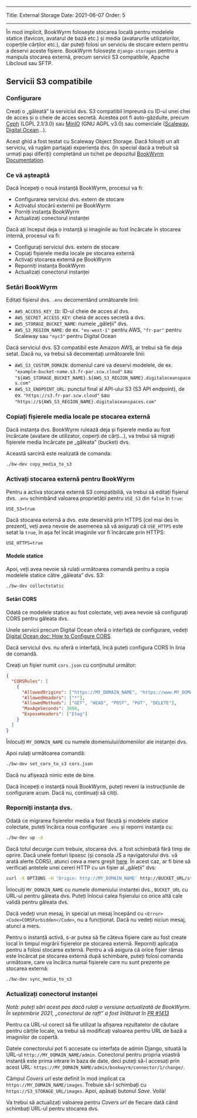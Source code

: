- - -
Title: External Storage Date: 2021-06-07 Order: 5
- - -

În mod implicit, BookWyrm folosește stocarea locală pentru modelele statice (favicon, avatarul de bază etc.) și media (avatarurile utilizatorilor, coperțile cărților etc.), dar puteți folosi un serviciu de stocare extern pentru a deservi aceste fișiere. BookWyrm folosește `django-storages` pentru a manipula stocarea externă, precum servicii S3 compatibile, Apache Libcloud sau SFTP.

## Servicii S3 compatibile

### Configurare

Creați o „găleată” la serviciul dvs. S3 compatibil împreună cu ID-ul unei chei de acces și o cheie de acces secretă. Acestea pot fi auto-găzduite, precum [Ceph](https://ceph.io/en/) (LGPL 2.1/3.0) sau [MinIO](https://min.io/) (GNU AGPL v3.0) sau comerciale ([Scaleway](https://www.scaleway.com/en/docs/object-storage-feature/), [Digital Ocean](https://www.digitalocean.com/community/tutorials/how-to-create-a-digitalocean-space-and-api-key)…).

Acest ghid a fost testat cu Scaleway Object Storage. Dacă folosiți un alt serviciu, vă rugăm partajați experiența dvs. (în special dacă a trebuit să urmați pași diferiți) completând un tichet pe depozitul [BookWyrm Documentation](https://github.com/bookwyrm-social/documentation).

### Ce vă așteaptă

Dacă începeți o nouă instanță BookWyrm, procesul va fi:

- Configurarea serviciul dvs. extern de stocare
- Activatul stocării externii pe BookWyrm
- Porniți instanța BookWyrm
- Actualizați conectorul instanței

Dacă ați început deja o instanță și imaginile au fost încărcate în stocarea internă, procesul va fi:

- Configurați serviciul dvs. extern de stocare
- Copiați fișierele media locale pe stocarea externă
- Activați stocarea externă pe BookWyrm
- Reporniți instanța BookWyrm
- Actualizați conectorul instanței

### Setări BookWyrm

Editați fișierul dvs. `.env` decomentând următoarele linii:

- `AWS_ACCESS_KEY_ID`: ID-ul cheie de acces al dvs.
- `AWS_SECRET_ACCESS_KEY`: cheia de acces secretă a dvs.
- `AWS_STORAGE_BUCKET_NAME`: numele „găleții” dvs.
- `AWS_S3_REGION_NAME`: de ex. `"eu-west-1"` pentru AWS, `"fr-par"` pentru Scaleway sau `"nyc3"` pentru Digital Ocean

Dacă serviciul dvs. S3 compatibil este Amazon AWS, ar trebui să fie deja setat. Dacă nu, va trebui să decomentați următoarele linii:

- `AWS_S3_CUSTOM_DOMAIN`: domeniul care va deservi modelele, de ex. `"example-bucket-name.s3.fr-par.scw.cloud"` sau `"${AWS_STORAGE_BUCKET_NAME}.${AWS_S3_REGION_NAME}.digitaloceanspaces.com"`
- `AWS_S3_ENDPOINT_URL`: punctul final al API-ului S3 (S3 API endpoint), de ex. `"https://s3.fr-par.scw.cloud"` sau `"https://${AWS_S3_REGION_NAME}.digitaloceanspaces.com"`

### Copiați fișierele media locale pe stocarea externă

Dacă instanța dvs. BookWyrm rulează deja și fișierele media au fost încărcate (avatare de utilizator, coperți de cărți…), va trebui să migrați fișierele media încărcate pe „găleata” (bucket) dvs.

Această sarcină este realizată de comanda:

```bash
./bw-dev copy_media_to_s3
```

### Activați stocarea externă pentru BookWyrm

Pentru a activa stocarea externă S3 compatibiliă, va trebui să editați fișierul dvs. `.env` schimbând valoarea proprietății pentru `USE_S3` din `false` în `true`:

```
USE_S3=true
```

Dacă stocarea externă a dvs. este deservită prin HTTPS (cel mai des în prezent), veți avea nevoie de asemenea să vă asigurați că `USE_HTTPS` este setat la `true`, în așa fel încât imaginile vor fi încărcate prin HTTPS:

```
USE_HTTPS=true
```

#### Modele statice

Apoi, veți avea nevoie să rulați următoarea comandă pentru a copia modelele statice către „găleata” dvs. S3:

```bash
./bw-dev collectstatic
```

#### Setări CORS

Odată ce modelele statice au fost colectate, veți avea nevoie să configurați CORS pentru găleata dvs.

Unele servicii precum Digital Ocean oferă o interfață de configurare, vedeți [Digital Ocean doc: How to Configure CORS](https://docs.digitalocean.com/products/spaces/how-to/configure-cors/).

Dacă serviciul dvs. nu oferă o interfață, încă puteți configura CORS în linia de comandă.

Creați un fișier numit `cors.json` cu conținutul următor:

```json
{
  "CORSRules": [
    {
      "AllowedOrigins": ["https://MY_DOMAIN_NAME", "https://www.MY_DOMAIN_NAME"],
      "AllowedHeaders": ["*"],
      "AllowedMethods": ["GET", "HEAD", "POST", "PUT", "DELETE"],
      "MaxAgeSeconds": 3000,
      "ExposeHeaders": ["Etag"]
    }
  ]
}
```

Înlocuiți `MY_DOMAIN_NAME` cu numele domeniului/domeniilor ale instanței dvs.

Apoi rulați următoarea comandă:

```bash
./bw-dev set_cors_to_s3 cors.json
```

Dacă nu afișează nimic este de bine.

Dacă începeți o instanță nouă BookWyrm, puteți reveni la instrucțiunile de configurare acum. Dacă nu, continuați să citiți.

### Reporniți instanța dvs.

Odată ce migrarea fișierelor media a fost făcută și modelele statice colectate, puteți încărca noua configurare `.env` și reporni instanța cu:

```bash
./bw-dev up -d
```

Dacă totul decurge cum trebuie, stocarea dvs. a fost schimbată fără timp de oprire. Dacă unele fonturi lipsesc (și consola JS a navigatorului dvs. vă arată alerte CORS), atunci ceva a mers greșit [here](#cors-settings). În acest caz, ar fi bine să verificați antetele unei cereri HTTP cu un fișier al „găleții” dvs:

```bash
curl -X OPTIONS -H 'Origin: http://MY_DOMAIN_NAME' http://BUCKET_URL/static/images/logo-small.png -H "Access-Control-Request-Method: GET"
```

Înlocuiți `MY_DOMAIN_NAME` cu numele domeniului instanței dvs., `BUCKET_URL` cu URL-ul pentru găleata dvs. Puteți înlocui calea fișierului co orice altă cale validă pentru găleata dvs.

Dacă vedeți vrun mesaj, în special un mesaj începând cu `<Error><Code>CORSForbidden</Code>`, nu a funcționat. Dacă nu vedeți niciun mesaj, atunci a mers.

Pentru o instanță activă, s-ar putea să fie câteva fișiere care au fost create local în timpul migrării fișierelor pe stocarea externă. Reporniți aplicația pentru a folosi stocarea externă. Pentru a vă asigura că orice fișier rămas este încărcat pe stocarea externă după schimbare, puteți folosi comanda următoare, care va încărca numai fișierele care nu sunt prezente pe stocarea externă:

```bash
./bw-dev sync_media_to_s3
```

### Actualizați conectorul instanței

*Notă: puteți sări acest pas dacă rulați o versiune actualizată de BookWyrm. În septembrie 2021, „conectorul de raft” a fost înlăturat în [PR #1413](https://github.com/bookwyrm-social/bookwyrm/pull/1413)*

Pentru ca URL-ul corect să fie utilizat la afișarea rezultatelor de căutare pentru cărțile locale, va trebui să modificați valoarea pentru URL de bază a imaginilor de copertă.

Datele conectorului pot fi accesate cu interfața de admin Django, situată la URL-ul `http://MY_DOMAIN_NAME/admin`. Conectorul pentru propria voastră instanță este prima intrare în baza de date, deci puteți să-l accesați prin acest URL: `https://MY_DOMAIN_NAME/admin/bookwyrm/connector/1/change/`.

Câmpul _Covers url_ este definit în mod implicat ca `https://MY_DOMAIN_NAME/images`. Trebuie să-l schimbați cu `https://S3_STORAGE_URL/images`. Apoi, apăsați butonul _Save_. Voilà!

Va trebui să actualizați valoarea pentru _Covers url_ de fiecare dată când schimbați URL-ul pentru stocarea dvs.
